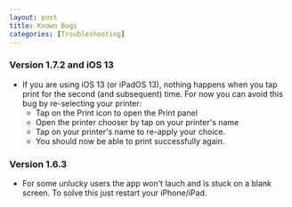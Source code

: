 ```yaml
---
layout: post
title: Known Bugs
categories: [Troubleshooting]
---
```


### Version 1.7.2 and iOS 13

* If you are using iOS 13 (or iPadOS 13), nothing happens when you tap print for the second (and subsequent) time. For now you can avoid this bug by re-selecting your printer:
    * Tap on the Print icon to open the Print panel
    * Open the printer chooser by tap on your printer's name
    * Tap on your printer's name to re-apply your choice.
    * You should now be able to print successfully again.

### Version 1.6.3

* For some unlucky users the app won't lauch and is stuck on a blank screen. To solve this just restart your iPhone/iPad.

